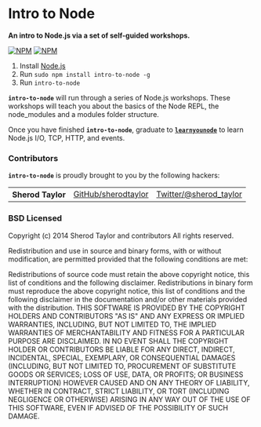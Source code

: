 # Intro to Node

**An intro to Node.js via a set of self-guided workshops.**

[![NPM](https://nodei.co/npm/intro-to-node.png?downloads=true&&downloadRank=true&stars=true)](https://nodei.co/npm/intro-to-node/) [![NPM](https://nodei.co/npm-dl/intro-to-node.png?months=3&height=3)](https://nodei.co/npm/intro-to-node/)

  1. Install [Node.js](http://nodejs.org/)
  2. Run `sudo npm install intro-to-node -g`
  3. Run `intro-to-node`

<b><code>intro-to-node</code></b> will run through a series of Node.js workshops. These workshops will teach you about the basics of the Node REPL, the  node_modules and a modules folder structure.

Once you have finished <b><code>intro-to-node</code></b>, graduate to <b><code>[learnyounode](https://github.com/rvagg/learnyounode)</code></b> to learn Node.js I/O, TCP, HTTP, and events.


### Contributors

<b><code>intro-to-node</code></b> is proudly brought to you by the following hackers:

<table><tbody>
<tr><th align="left">Sherod Taylor</th><td><a href="https://github.com/sherodtaylor">GitHub/sherodtaylor</a></td><td><a href="http://twitter.com/sherod_taylor">Twitter/@sherod_taylor</a></td></tr>
</tbody></table>

### BSD Licensed

Copyright (c) 2014 Sherod Taylor and contributors
All rights reserved.

Redistribution and use in source and binary forms, with or without modification, are permitted provided that the following conditions are met:

Redistributions of source code must retain the above copyright notice, this list of conditions and the following disclaimer.
Redistributions in binary form must reproduce the above copyright notice, this list of conditions and the following disclaimer in the documentation and/or other materials provided with the distribution.
THIS SOFTWARE IS PROVIDED BY THE COPYRIGHT HOLDERS AND CONTRIBUTORS "AS IS" AND ANY EXPRESS OR IMPLIED WARRANTIES, INCLUDING, BUT NOT LIMITED TO, THE IMPLIED WARRANTIES OF MERCHANTABILITY AND FITNESS FOR A PARTICULAR PURPOSE ARE DISCLAIMED. IN NO EVENT SHALL THE COPYRIGHT HOLDER OR CONTRIBUTORS BE LIABLE FOR ANY DIRECT, INDIRECT, INCIDENTAL, SPECIAL, EXEMPLARY, OR CONSEQUENTIAL DAMAGES (INCLUDING, BUT NOT LIMITED TO, PROCUREMENT OF SUBSTITUTE GOODS OR SERVICES; LOSS OF USE, DATA, OR PROFITS; OR BUSINESS INTERRUPTION) HOWEVER CAUSED AND ON ANY THEORY OF LIABILITY, WHETHER IN CONTRACT, STRICT LIABILITY, OR TORT (INCLUDING NEGLIGENCE OR OTHERWISE) ARISING IN ANY WAY OUT OF THE USE OF THIS SOFTWARE, EVEN IF ADVISED OF THE POSSIBILITY OF SUCH DAMAGE.
